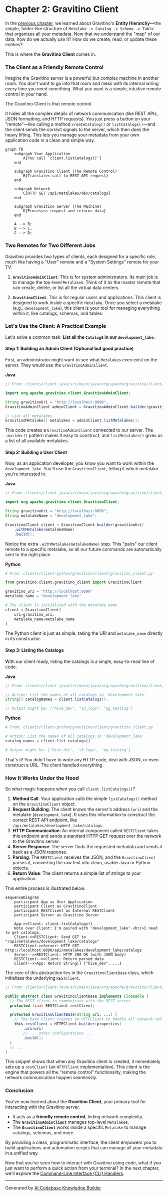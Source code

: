 # Chapter 2: Gravitino Client

In the [previous chapter](01_entity_hierarchy_.md), we learned about Gravitino's **Entity Hierarchy**—the simple, folder-like structure of `Metalake -> Catalog -> Schema -> Table` that organizes all your metadata. Now that we understand the "map" of our data, how do we actually *use* it? How do we create, read, or update these entities?

This is where the **Gravitino Client** comes in.

### The Client as a Friendly Remote Control

Imagine the Gravitino server is a powerful but complex machine in another room. You don't want to go into that room and mess with its internal wiring every time you need something. What you want is a simple, intuitive remote control in your hand.

The Gravitino Client is that remote control.

It hides all the complex details of network communication (like REST APIs, JSON formatting, and HTTP requests). You just press a button on your "remote"—like calling a method `createCatalog()` or `listCatalogs()`—and the client sends the correct signals to the server, which then does the heavy lifting. This lets you manage your metadata from your own application code in a clean and simple way.

```mermaid
graph TD
    subgraph Your Application
        A[You call `client.listCatalogs()`]
    end

    subgraph Gravitino Client (The Remote Control)
        B{Translates call to REST API request}
    end

    subgraph Network
        C[HTTP GET /api/metalakes/dev/catalogs]
    end

    subgraph Gravitino Server (The Machine)
        D{Processes request and returns data}
    end

    A --> B;
    B --> C;
    C --> D;
```

### Two Remotes for Two Different Jobs

Gravitino provides two types of clients, each designed for a specific role, much like having a "User" remote and a "System Settings" remote for your TV.

1.  **`GravitinoAdminClient`**: This is for system administrators. Its main job is to manage the top-level `Metalake`s. Think of it as the master remote that can create, delete, or list all the virtual data centers.

2.  **`GravitinoClient`**: This is for regular users and applications. This client is designed to work *inside* a specific `Metalake`. Once you select a metalake (e.g., `development_lake`), this client is your tool for managing everything within it, like catalogs, schemas, and tables.

### Let's Use the Client: A Practical Example

Let's solve a common task: **List all the `Catalog`s in our `development_lake`**.

#### Step 1: Building an Admin Client (Optional but good practice)

First, an administrator might want to see what `Metalake`s even exist on the server. They would use the `GravitinoAdminClient`.

**Java**

```java
// From: clients/client-java/src/main/java/org/apache/gravitino/client/GravitinoAdminClient.java

import org.apache.gravitino.client.GravitinoAdminClient;

String gravitinoUri = "http://localhost:8090";
GravitinoAdminClient adminClient = GravitinoAdminClient.builder(gravitinoUri).build();

// List all metalakes
GravitinoMetalake[] metalakes = adminClient.listMetalakes();
```
This code creates a `GravitinoAdminClient` connected to our server. The `.builder()` pattern makes it easy to construct, and `listMetalakes()` gives us a list of all available metalakes.

#### Step 2: Building a User Client

Now, as an application developer, you know you want to work within the `development_lake`. You'll use the `GravitinoClient`, telling it which metalake you're interested in.

**Java**

```java
// From: clients/client-java/src/main/java/org/apache/gravitino/client/GravitinoClient.java

import org.apache.gravitino.client.GravitinoClient;

String gravitinoUri = "http://localhost:8090";
String metalakeName = "development_lake";

GravitinoClient client = GravitinoClient.builder(gravitinoUri)
    .withMetalake(metalakeName)
    .build();
```
Notice the extra `.withMetalake(metalakeName)` step. This "pairs" our client remote to a specific metalake, so all our future commands are automatically sent to the right place.

**Python**

```python
# From: clients/client-python/gravitino/client/gravitino_client.py

from gravitino.client.gravitino_client import GravitinoClient

gravitino_uri = "http://localhost:8090"
metalake_name = "development_lake"

# The client is initialized with the metalake name
client = GravitinoClient(
    uri=gravitino_uri,
    metalake_name=metalake_name
)
```
The Python client is just as simple, taking the URI and `metalake_name` directly in its constructor.

#### Step 3: Listing the Catalogs

With our client ready, listing the catalogs is a single, easy-to-read line of code.

**Java**

```java
// From: clients/client-java/src/main/java/org/apache/gravitino/client/GravitinoClient.java

// Action: List the names of all catalogs in 'development_lake'
String[] catalogNames = client.listCatalogs();

// Output might be: ["hive_dev", "s3_logs", "pg_testing"]
```

**Python**

```python
# From: clients/client-python/gravitino/client/gravitino_client.py

# Action: List the names of all catalogs in 'development_lake'
catalog_names = client.list_catalogs()

# Output might be: ['hive_dev', 's3_logs', 'pg_testing']
```
That's it! You didn't have to write any HTTP code, deal with JSON, or even construct a URL. The client handled everything.

### How It Works Under the Hood

So what magic happens when you call `client.listCatalogs()`?

1.  **Method Call**: Your application calls the simple `listCatalogs()` method on the `GravitinoClient` object.
2.  **Request Building**: The client knows the server's address (`uri`) and the metalake (`development_lake`). It uses this information to construct the correct REST API endpoint, like `/api/metalakes/development_lake/catalogs`.
3.  **HTTP Communication**: An internal component called `RESTClient` takes this endpoint and sends a standard HTTP GET request over the network to the Gravitino server.
4.  **Server Response**: The server finds the requested metadata and sends it back as a JSON response.
5.  **Parsing**: The `RESTClient` receives the JSON, and the `GravitinoClient` parses it, converting the raw text into clean, usable Java or Python objects.
6.  **Return Value**: The client returns a simple list of strings to your application.

This entire process is illustrated below.

```mermaid
sequenceDiagram
    participant App as User Application
    participant Client as GravitinoClient
    participant RESTClient as Internal RESTClient
    participant Server as Gravitino Server

    App->>Client: client.listCatalogs()
    Note over Client: I'm paired with 'development_lake'.<br/>I need to get catalogs.
    Client->>RESTClient: Send GET to "/api/metalakes/development_lake/catalogs"
    RESTClient->>Server: HTTP GET http://localhost:8090/api/metalakes/development_lake/catalogs
    Server-->>RESTClient: HTTP 200 OK (with JSON body)
    RESTClient-->>Client: Return parsed data
    Client-->>App: Return String[] {"hive_dev", ...}
```

The core of this abstraction lies in the `GravitinoClientBase` class, which initializes the underlying `RESTClient`.

```java
// From: clients/client-java/src/main/java/org/apache/gravitino/client/GravitinoClientBase.java

public abstract class GravitinoClientBase implements Closeable {
  // The REST client to communicate with the REST server
  protected final RESTClient restClient;

  protected GravitinoClientBase(String uri, ...) {
    // The base client creates an HTTPClient to handle all network calls.
    this.restClient = HTTPClient.builder(properties)
        .uri(uri)
        // ... other configurations ...
        .build();
  }
  // ...
}
```
This snippet shows that when any Gravitino client is created, it immediately sets up a `restClient` (an `HTTPClient` implementation). This client is the engine that powers all the "remote control" functionality, making the network communication happen seamlessly.

### Conclusion

You've now learned about the **Gravitino Client**, your primary tool for interacting with the Gravitino server.

- It acts as a **friendly remote control**, hiding network complexity.
- The **`GravitinoAdminClient`** manages top-level `Metalake`s.
- The **`GravitinoClient`** works inside a specific `Metalake` to manage catalogs, schemas, and more.

By providing a clean, programmatic interface, the client empowers you to build applications and automation scripts that can manage all your metadata in a unified way.

Now that you've seen how to interact with Gravitino using code, what if you just want to perform a quick action from your terminal? In the next chapter, we'll explore the [Command-Line Interface (CLI) Handlers](03_command_line_interface__cli__handlers_.md).

---

Generated by [AI Codebase Knowledge Builder](https://github.com/The-Pocket/Tutorial-Codebase-Knowledge)